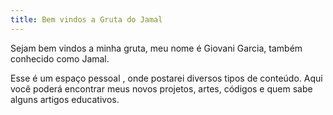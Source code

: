 ```yaml
---
title: Bem vindos a Gruta do Jamal
---
```

Sejam bem vindos a minha gruta, meu nome é Giovani Garcia, também conhecido como Jamal.

Esse é um espaço pessoal , onde postarei diversos tipos de conteúdo.
Aqui você poderá encontrar meus novos projetos, artes, códigos e quem sabe alguns artigos educativos.

